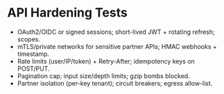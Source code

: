 ﻿# API Hardening Tests
- OAuth2/OIDC or signed sessions; short-lived JWT + rotating refresh; scopes.
- mTLS/private networks for sensitive partner APIs; HMAC webhooks + timestamp.
- Rate limits (user/IP/token) + Retry-After; idempotency keys on POST/PUT.
- Pagination cap; input size/depth limits; gzip bombs blocked.
- Partner isolation (per-key tenant); circuit breakers; egress allow-list.